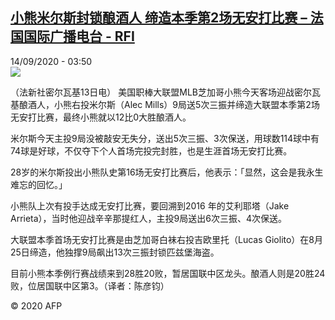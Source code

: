<!--1600055635000-->
[小熊米尔斯封锁酿酒人 缔造本季第2场无安打比赛 – 法国国际广播电台 - RFI](http://www.rfi.fr//cn/contenu/20200914-%E5%B0%8F%E7%86%8A%E7%B1%B3%E5%B0%94%E6%96%AF%E5%B0%81%E9%94%81%E9%85%BF%E9%85%92%E4%BA%BA-%E7%BC%94%E9%80%A0%E6%9C%AC%E5%AD%A3%E7%AC%AC2%E5%9C%BA%E6%97%A0%E5%AE%89%E6%89%93%E6%AF%94%E8%B5%9B)
------

<div>14/09/2020 - 03:50</div><img src="https://s.rfi.fr/media/display/50c97b9a-f62e-11ea-b7ac-005056a964fe/w:310/p:16x9/spo0001b.200914095002.jpg"><div class="t-content__body u-clearfix"><p>（法新社密尔瓦基13日电）    美国职棒大联盟MLB芝加哥小熊今天客场迎战密尔瓦基酿酒人，小熊右投米尔斯（Alec Mills）9局送5次三振并缔造大联盟本季第2场无安打比赛，最终小熊就以12比0大胜酿酒人。</p><p>    米尔斯今天主投9局没被敲安无失分，送出5次三振、3次保送，用球数114球中有74球是好球，不仅夺下个人首场完投完封胜，也是生涯首场无安打比赛。</p><p>    28岁的米尔斯投出小熊队史第16场无安打比赛后，他表示：「显然，这会是我永生难忘的回忆。」</p><p>    小熊队上次有投手达成无安打比赛，要回溯到2016 年的艾利耶塔（Jake Arrieta），当时他迎战辛辛那提红人，主投9局送出6次三振、4次保送。</p><p>    大联盟本季首场无安打比赛是由芝加哥白袜右投吉欧里托（Lucas Giolito）在8月25日缔造，他独撑9局飙出13次三振封锁匹兹堡海盗。</p><p>    目前小熊本季例行赛战绩来到28胜20败，暂居国联中区龙头。酿酒人则是20胜24败，位居国联中区第3。（译者：陈彦钧）</p><p class="t-copyright">© 2020 AFP</p>        </div>
